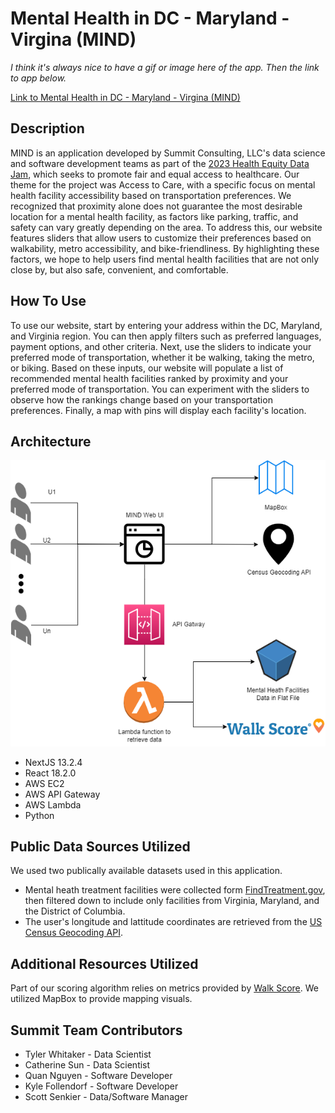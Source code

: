 # Mental Health in DC - Maryland - Virgina (MIND)
*I think it's always nice to have a gif or image here of the app. Then the link to app below.* <br>

[Link to Mental Health in DC - Maryland - Virgina (MIND)](https://mind.summitllc.us/)
## Description
MIND is an application developed by Summit Consulting, LLC's data science and software development teams as part of the [2023 Health Equity Data Jam](https://healthdata.gov/stories/s/Health-Equity-DataJam-Homepage-2023/nqx6-g6vz), which seeks to promote fair and equal access to healthcare. Our theme for the project was Access to Care, with a specific focus on mental health facility accessibility based on transportation preferences. We recognized that proximity alone does not guarantee the most desirable location for a mental health facility, as factors like parking, traffic, and safety can vary greatly depending on the area. To address this, our website features sliders that allow users to customize their preferences based on walkability, metro accessibility, and bike-friendliness. By highlighting these factors, we hope to help users find mental health facilities that are not only close by, but also safe, convenient, and comfortable.

## How To Use
To use our website, start by entering your address within the DC, Maryland, and Virginia region. You can then apply filters such as preferred languages, payment options, and other criteria. Next, use the sliders to indicate your preferred mode of transportation, whether it be walking, taking the metro, or biking. Based on these inputs, our website will populate a list of recommended mental health facilities ranked by proximity and your preferred mode of transportation. You can experiment with the sliders to observe how the rankings change based on your transportation preferences. Finally, a map with pins will display each facility's location.

## Architecture
![Architecture Diagram of MIND web application](img/HealthEquityDataJam2023.png)
- NextJS 13.2.4
- React 18.2.0
- AWS EC2
- AWS API Gateway
- AWS Lambda
- Python

## Public Data Sources Utilized
We used two publically available datasets used in this application. 
- Mental heath treatment facilities were collected form [FindTreatment.gov](https://www.findtreatment.gov), then filtered down to include only facilities from Virginia, Maryland, and the District of Columbia.
- The user's longitude and lattitude coordinates are retrieved from the [US Census Geocoding API](https://geocoding.geo.census.gov/geocoder/).

## Additional Resources Utilized
Part of our scoring algorithm relies on metrics provided by [Walk Score](https://www.walkscore.com/). We utilized MapBox to provide mapping visuals. 


## Summit Team Contributors
- Tyler Whitaker - Data Scientist
- Catherine Sun - Data Scientist
- Quan Nguyen - Software Developer
- Kyle Follendorf - Software Developer
- Scott Senkier - Data/Software Manager
